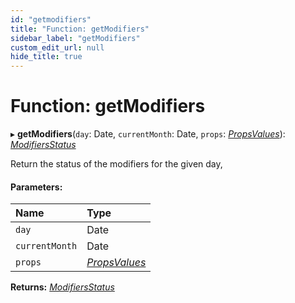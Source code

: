 ```yaml
---
id: "getmodifiers"
title: "Function: getModifiers"
sidebar_label: "getModifiers"
custom_edit_url: null
hide_title: true
---
```


# Function: getModifiers

▸ **getModifiers**(`day`: Date, `currentMonth`: Date, `props`: [*PropsValues*](../interfaces/propsvalues.md)): [*ModifiersStatus*](../types/modifiersstatus.md)

Return the status of the modifiers for the given day,

#### Parameters:

Name | Type |
:------ | :------ |
`day` | Date |
`currentMonth` | Date |
`props` | [*PropsValues*](../interfaces/propsvalues.md) |

**Returns:** [*ModifiersStatus*](../types/modifiersstatus.md)
